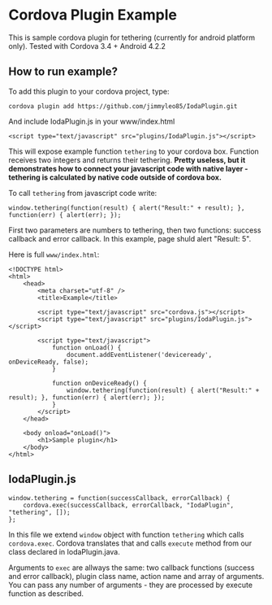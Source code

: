 Cordova Plugin Example
======================

This is sample cordova plugin for tethering (currently for android platform only). Tested with Cordova 3.4 + Android 4.2.2

How to run example?
-------------------

To add this plugin to your cordova project, type:

	cordova plugin add https://github.com/jimmyleo85/IodaPlugin.git

And include IodaPlugin.js in your www/index.html  

	<script type="text/javascript" src="plugins/IodaPlugin.js"></script>

This will expose example function `tethering` to your cordova box. Function receives two integers and returns their tethering.
**Pretty useless, but it demonstrates how to connect your javascript code with native layer - tethering is calculated by native code outside of cordova box.**

To call `tethering` from javascript code write:

	window.tethering(function(result) { alert("Result:" + result); }, function(err) { alert(err); });

First two parameters are numbers to tethering, then two functions: success callback and error callback. In this example, page shuld alert "Result: 5". 

Here is full `www/index.html`:

	<!DOCTYPE html>
	<html>
		<head>
			<meta charset="utf-8" />
			<title>Example</title>

			<script type="text/javascript" src="cordova.js"></script>
			<script type="text/javascript" src="plugins/IodaPlugin.js"></script>

			<script type="text/javascript">
				function onLoad() {
					document.addEventListener('deviceready', onDeviceReady, false);
				}

				function onDeviceReady() {
					window.tethering(function(result) { alert("Result:" + result); }, function(err) { alert(err); });
				}
			</script>
		</head>

		<body onload="onLoad()">
			<h1>Sample plugin</h1>
		</body>
	</html>

IodaPlugin.js
---------------

	window.tethering = function(successCallback, errorCallback) {
		cordova.exec(successCallback, errorCallback, "IodaPlugin", "tethering", []);
	};

In this file we extend `window` object with function `tethering` which calls `cordova.exec`. Cordova translates that and calls `execute` method from our class declared in IodaPlugin.java. 

Arguments to `exec` are allways the same: two callback functions (success and error callback), plugin class name, action name and array of arguments.
You can pass any number of arguments - they are processed by execute function as described.
